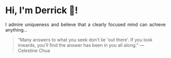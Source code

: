 # Hi, I'm Derrick 👋!
<p align="justify">I admire uniqueness and believe that a clearly focused mind can achieve anything...</p> 
<!-- #quote-start -->
<blockquote>&ldquo;Many answers to what you seek don't lie 'out there'. If you look inwards, you'll find the answer has been in you all along.&rdquo; &mdash; <footer>Celestine Chua</footer></blockquote>
<!-- #quote-end -->
